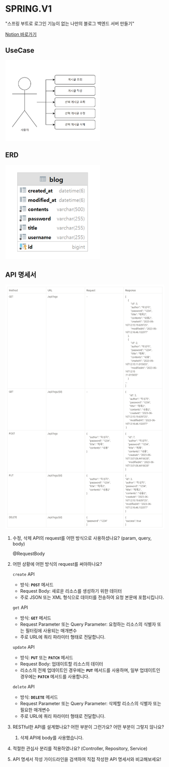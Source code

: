 # SPRING.V1

"스프링 부트로 로그인 기능이 없는 나만의 블로그 백엔드 서버 만들기"

[Notion 바로가기](https://www.notion.so/verdureko/Spring-Lv-1-f852c5d02cda474bb69c52aed25e397e)

## UseCase

<img width="300" alt="useCaseDiagram" src="res/useCase.PNG">

## ERD

<img width="300" alt="useCaseDiagram" src="res/erd.PNG">

## API 명세서

<img width="800" alt="Get" src="res/api.PNG">


1. 수정, 삭제 API의 request를 어떤 방식으로 사용하셨나요? (param, query, body)

   @RequestBody

2. 어떤 상황에 어떤 방식의 request를 써야하나요?

   `create` API

    - 방식: **`POST`** 메서드
    - Request Body: 새로운 리소스를 생성하기 위한 데이터
    - 주로 JSON 또는 XML 형식으로 데이터를 전송하여 요청 본문에 포함시킵니다.

   `get` API

    - 방식: **`GET`** 메서드
    - Request Parameter 또는 Query Parameter: 요청하는 리소스의 식별자 또는 필터링에 사용되는 매개변수
    - 주로 URL에 쿼리 파라미터 형태로 전달합니다.

   `update` API

    - 방식: **`PUT`** 또는 **`PATCH`** 메서드
    - Request Body: 업데이트할 리소스의 데이터
    - 리소스의 전체 업데이트인 경우에는 **`PUT`** 메서드를 사용하며, 일부 업데이트인 경우에는 **`PATCH`** 메서드를 사용합니다.

   `delete` API

    - 방식: **`DELETE`** 메서드
    - Request Parameter 또는 Query Parameter: 삭제할 리소스의 식별자 또는 필요한 매개변수
    - 주로 URL에 쿼리 파라미터 형태로 전달합니다.
3. RESTful한 API를 설계했나요? 어떤 부분이 그런가요? 어떤 부분이 그렇지 않나요?
    1. 삭제 API에 body를 사용했습니다.
4. 적절한 관심사 분리를 적용하였나요? (Controller, Repository, Service)
5. API 명세서 작성 가이드라인을 검색하여 직접 작성한 API 명세서와 비교해보세요!

